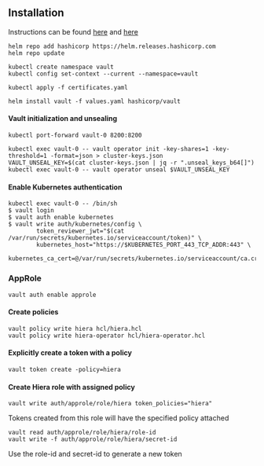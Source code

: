 
## Installation
Instructions can be found [here](https://www.vaultproject.io/docs/platform/k8s/helm) and [here](https://learn.hashicorp.com/tutorials/vault/kubernetes-minikube?in=vault/kubernetes)
```
helm repo add hashicorp https://helm.releases.hashicorp.com
helm repo update

kubectl create namespace vault
kubectl config set-context --current --namespace=vault

kubectl apply -f certificates.yaml

helm install vault -f values.yaml hashicorp/vault
```

#### Vault initialization and unsealing
```
kubectl port-forward vault-0 8200:8200

kubectl exec vault-0 -- vault operator init -key-shares=1 -key-threshold=1 -format=json > cluster-keys.json
VAULT_UNSEAL_KEY=$(cat cluster-keys.json | jq -r ".unseal_keys_b64[]")
kubectl exec vault-0 -- vault operator unseal $VAULT_UNSEAL_KEY
```

#### Enable Kubernetes authentication
```
kubectl exec vault-0 -- /bin/sh
$ vault login
$ vault auth enable kubernetes
$ vault write auth/kubernetes/config \
        token_reviewer_jwt="$(cat /var/run/secrets/kubernetes.io/serviceaccount/token)" \
        kubernetes_host="https://$KUBERNETES_PORT_443_TCP_ADDR:443" \
        kubernetes_ca_cert=@/var/run/secrets/kubernetes.io/serviceaccount/ca.crt
```

### AppRole
```
vault auth enable approle
```

#### Create policies
```
vault policy write hiera hcl/hiera.hcl
vault policy write hiera-operator hcl/hiera-operator.hcl
```

#### Explicitly create a token with a policy


```
vault token create -policy=hiera
```

#### Create Hiera role with assigned policy
```
vault write auth/approle/role/hiera token_policies="hiera"
```
Tokens created from this role will have the specified policy attached

```
vault read auth/approle/role/hiera/role-id
vault write -f auth/approle/role/hiera/secret-id
```
Use the role-id and secret-id to generate a new token
